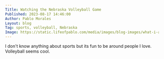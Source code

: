 ```yaml
---
Title: Watching the Nebraska Volleyball Game
Published: 2023-08-17 14:46:00
Author: Pablo Morales
Layout: blog
Tag: sports, volleyball, Nebraska
Image: https://static.lifeofpablo.com/media/images/blog-images/what-i-ate-for-dinner-16-aug-23/IMG_7263.jpg
---
```


I don't know anything about sports but its fun to be around people I love. Volleyball seems cool. 